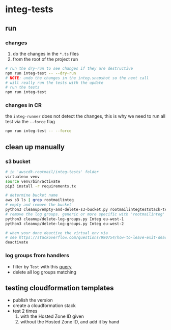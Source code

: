 # integ-tests

## run
### changes
1. do the changes in the `*.ts` files
2. from the root of the project run
```bash
# run the dry-run to see changes if they are destructive
npm run integ-test -- --dry-run
# NOTE: undo the changes in the integ.snapshot so the next call
# will really run the tests with the update
# run the tests
npm run integ-test
```

### changes in CR
the `integ-runner` does not detect the changes, this is why we need to run all test via the `--force` flag
```bash
npm run integ-test -- --force
```

## clean up manually
### s3 bucket
```bash
# in 'awscdk-rootmail/integ-tests' folder
virtualenv venv
source venv/bin/activate
pip3 install -r requirements.tx

# determine bucket name
aws s3 ls | grep rootmailinteg
# empty and remove the bucket
python3 cleanup/empty-and-delete-s3-bucket.py rootmailintegteststack-testrootmailemailbucket<suffix>
# remove the log groups. generic or more specific with 'rootmailinteg' and 'SetupTest'
python3 cleanup/delete-log-groups.py Integ eu-west-1
python3 cleanup/delete-log-groups.py Integ eu-west-2

# when your done deactive the virtual env via
# see https://stackoverflow.com/questions/990754/how-to-leave-exit-deactivate-a-python-virtualenv
deactivate
```

### log groups from handlers
- filter by `Test` with this [query](https://eu-west-1.console.aws.amazon.com/cloudwatch/home?region=eu-west-1#logsV2:log-groups$3FlogGroupNameFilter$3DTest)
- delete all log groups matching

## testing cloudformation templates
- publish the version
- create a cloudformation stack
- test 2 times
    1. with the Hosted Zone ID given
    2. without the Hosted Zone ID, and add it by hand